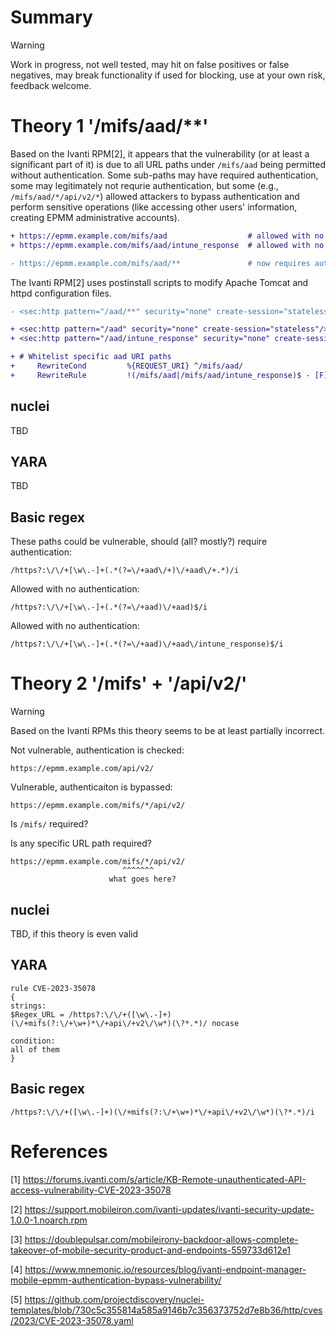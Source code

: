 # Summary
> [!Warning]
> Work in progress, not well tested, may hit on false positives or false negatives, may break functionality if used for blocking, use at your own risk, feedback welcome.

# Theory 1 '/mifs/aad/**'

Based on the Ivanti RPM[2], it appears that the vulnerability (or at least a significant part of it) is due to all URL paths under `/mifs/aad` being permitted without authentication. Some sub-paths may have required authentication, some may legitimately not requrie authentication, but some (e.g., `/mifs/aad/*/api/v2/*`) allowed attackers to bypass authentication and perform sensitive operations (like accessing other users' information, creating EPMM administrative accounts).

```diff
+ https://epmm.example.com/mifs/aad                  # allowed with no auth
+ https://epmm.example.com/mifs/aad/intune_response  # allowed with no auth

- https://epmm.example.com/mifs/aad/**               # now requires auth, was previously vulnerable
```

The Ivanti RPM[2] uses postinstall scripts to modify Apache Tomcat and httpd configuration files.

```diff
- <sec:http pattern="/aad/**" security="none" create-session="stateless"/>

+ <sec:http pattern="/aad" security="none" create-session="stateless"/>
+ <sec:http pattern="/aad/intune_response" security="none" create-session="stateless"/>
```

```diff
+ # Whitelist specific aad URI paths
+     RewriteCond         %{REQUEST_URI} ^/mifs/aad/
+     RewriteRule         !(/mifs/aad|/mifs/aad/intune_response)$ - [F]
```

## nuclei

TBD

## YARA

TBD

## Basic regex

These paths could be vulnerable, should (all? mostly?) require authentication:

`/https?:\/\/+[\w\.-]+(.*(?=\/+aad\/+)\/+aad\/+.*)/i`

Allowed with no authentication:

`/https?:\/\/+[\w\.-]+(.*(?=\/+aad)\/+aad)$/i`

Allowed with no authentication:

`/https?:\/\/+[\w\.-]+(.*(?=\/+aad)\/+aad\/intune_response)$/i`

# Theory 2 '/mifs' + '/api/v2/'

> [!WARNING]
> Based on the Ivanti RPMs this theory seems to be at least partially incorrect.

Not vulnerable, authentication is checked:

`https://epmm.example.com/api/v2/`

Vulnerable, authenticaiton is bypassed:

`https://epmm.example.com/mifs/*/api/v2/`

Is `/mifs/` required?

Is any specific URL path required?

```
https://epmm.example.com/mifs/*/api/v2/
                         ^^^^^^^
                      what goes here?
```

## nuclei

TBD, if this theory is even valid

## YARA

```
rule CVE-2023-35078
{
strings:
$Regex_URL = /https?:\/\/+([\w\.-]+)(\/+mifs(?:\/+\w+)*\/+api\/+v2\/\w*)(\?*.*)/ nocase

condition:
all of them 
}
```

## Basic regex
```
/https?:\/\/+([\w\.-]+)(\/+mifs(?:\/+\w+)*\/+api\/+v2\/\w*)(\?*.*)/i
```

# References

[1] https://forums.ivanti.com/s/article/KB-Remote-unauthenticated-API-access-vulnerability-CVE-2023-35078

[2] https://support.mobileiron.com/ivanti-updates/ivanti-security-update-1.0.0-1.noarch.rpm

[3] https://doublepulsar.com/mobileirony-backdoor-allows-complete-takeover-of-mobile-security-product-and-endpoints-559733d612e1

[4] https://www.mnemonic.io/resources/blog/ivanti-endpoint-manager-mobile-epmm-authentication-bypass-vulnerability/

[5] https://github.com/projectdiscovery/nuclei-templates/blob/730c5c355814a585a9146b7c356373752d7e8b36/http/cves/2023/CVE-2023-35078.yaml

